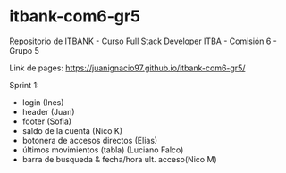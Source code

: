 # itbank-com6-gr5
Repositorio de ITBANK - Curso Full Stack Developer ITBA - Comisión 6 - Grupo 5

Link de pages: https://juanignacio97.github.io/itbank-com6-gr5/

Sprint 1:
- login (Ines)
- header (Juan)
- footer (Sofia)
- saldo de la cuenta (Nico K)
- botonera de accesos directos (Elias)
- últimos movimientos (tabla) (Luciano Falco)
- barra de busqueda & fecha/hora ult. acceso(Nico M)
